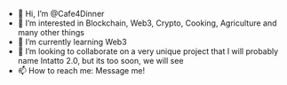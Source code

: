- 👋 Hi, I’m @Cafe4Dinner
- 👀 I’m interested in Blockchain, Web3, Crypto, Cooking, Agriculture and many other things
- 🌱 I’m currently learning Web3
- 💞️ I’m looking to collaborate on a very unique project that I will probably name Intatto 2.0, but its too soon, we will see
- 📫 How to reach me: Message me!

<!---
Cafe4Dinner/Cafe4Dinner is a ✨ special ✨ repository because its `README.md` (this file) appears on your GitHub profile.
You can click the Preview link to take a look at your changes.
--->
